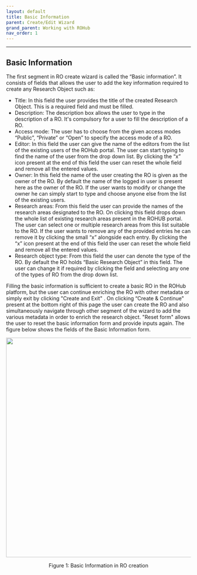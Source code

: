 ```yaml
---
layout: default
title: Basic Information
parent: Create/Edit Wizard
grand_parent: Working with ROHub
nav_order: 1
---
```


---
## Basic Information
<!--
{: .no_toc }
## Table of contents
{: .no_toc .text-delta }

1. TOC
{:toc}

--->

The first segment in RO create wizard is called the “Basic information”. It consists of fields that allows the user to add the key information required to create any Research Object such as:
* Title: In this field the user provides the title of the created Research Object. This is a required field and must be filled.
* Description: The description box allows the user to type in the description of a RO. It's compulsory for a user to fill the description of a RO.
* Access mode: The user has to choose from the given access modes “Public”, “Private” or “Open” to specify the access mode of a RO.
* Editor: In this field the user can give the name of the editors from the list of the existing users of the ROHub portal. The user can start typing to find the name of the user from the drop down list.  By clicking the “x” icon present at the end of this field the user can reset the whole field and remove all the entered values.
* Owner: In this field the name of the user creating the RO is given as the owner of the RO. By default the name of the logged in user is present here as the owner of the RO. If the user wants to modify or change the owner he can simply start to type and choose anyone else from the list of the existing users.
* Research areas: From this field the user can provide the names of the research areas designated to the RO. On clicking this field drops down the whole list of existing research areas present in the ROHUB portal. The user can select one or multiple research areas from this list suitable to the RO. If the user wants to remove any of the provided entries he can remove it by clicking the small “x” alongside each entry. By clicking the “x” icon present at the end of this field the user can reset the whole field and remove all the entered values.
* Research object type: From this field the user can denote the type of the RO. By default the RO holds “Basic Research Object” in this field. The user can change it if required by clicking the field and selecting any one of the types of RO from the drop down list.

Filling the basic information is sufficient to create a basic RO in the ROHub platform, but the user can continue enriching the RO with other metadata or simply exit by clicking "Create and Exit" . On clicking “Create & Continue" present at the bottom right of this page the user can create the RO and also simultaneously navigate through other segment of the wizard to add the various metadata in order to enrich the research object. "Reset form" allows the user to reset the basic information form and provide inputs again.
The figure below shows the fields of the Basic Information form.
<p align="center"> <img src="https://box.psnc.pl/f/9aef85eb2e/?raw=1" width="600"> </p>
<div align="center"> Figure 1: Basic Information in RO creation </div>

